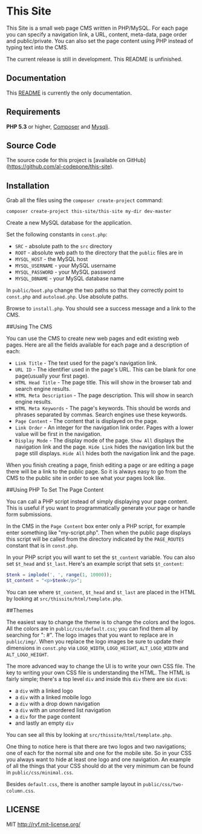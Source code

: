 # This Site

This Site is a small web page CMS written in PHP/MySQL.
For each page you can specify a navigation link, a URL,
content, meta-data, page order and public/private. You
can also set the page content using PHP instead of typing
text into the CMS.

The current release is still in development.
This README is unfinished.

## Documentation

This [README](https://github.com/al-codepone/this-site/blob/master/README.md)
is currently the only documentation.

## Requirements

**PHP 5.3** or higher, [Composer](https://getcomposer.org/)
and [Mysqli](http://www.php.net/manual/en/book.mysqli.php).

## Source Code

The source code for this project is [available on GitHub]
(https://github.com/al-codepone/this-site).

## Installation

Grab all the files using the `composer create-project` command:

    composer create-project this-site/this-site my-dir dev-master

Create a new MySQL database for the application.

Set the following constants in `const.php`:

- `SRC` - absolute path to the `src` directory
- `ROOT` - absolute web path to the directory that the `public` files are in
- `MYSQL_HOST` - the MySQL host
- `MYSQL_USERNAME` - your MySQL username
- `MYSQL_PASSWORD` - your MySQL password
- `MYSQL_DBNAME` - your MySQL database name

In `public/boot.php` change the two paths so that they correctly point to `const.php` and `autoload.php`. Use absolute paths.

Browse to `install.php`. You should see a success message and a link to the CMS.

##Using The CMS

You can use the CMS to create new web pages and edit existing
web pages. Here are all the fields available for each page and
a description of each:

- `Link Title` - The text used for the page's navigation link.
- `URL ID` - The identifier used in the page's URL. This can be blank for one page(usually your first page).
- `HTML Head Title` - The page title. This will show in the browser tab and search engine results.
- `HTML Meta Description` - The page description. This will show in search engine results.
- `HTML Meta Keywords` - The page's keywords. This should be words and phrases separated by commas. Search engines use these keywords.
- `Page Content` - The content that is displayed on the page.
- `Link Order` - An integer for the navigation link order. Pages with a lower value will be first in the navigation.
- `Display Mode` - The display mode of the page. `Show All` displays the navigation link and the page. `Hide Link` hides the navigation link but the page still displays. `Hide All` hides both the navigation link and the page.

When you finish creating a page, finish editing a page or are
editing a page there will be a link to the public page. So it
is always easy to go from the CMS to the public site in order
to see what your pages look like.

##Using PHP To Set The Page Content

You can call a PHP script instead of simply displaying your page content.
This is useful if you want to programmatically generate your page or handle
form submissions.

In the CMS in the `Page Content` box enter only a PHP script, for example
enter something like "my-script.php". Then when the public page displays
this script will be called from the directory indicated by the `PAGE_ROUTES`
constant that is in `const.php`.

In your PHP script you will want to set the `$t_content` variable. You can also
set `$t_head` and `$t_last`. Here's an example script that sets `$t_content`:

```php
$tenk = implode(', ', range(1, 10000));
$t_content = "<p>$tenk</p>";
```

You can see where `$t_content`, `$t_head` and `$t_last` are placed in the HTML
by looking at `src/thissite/html/template.php`.

##Themes

The easiest way to change the theme is to change the colors and the logos. All
the colors are in `public/css/default.css`; you can find them all by searching
for ": #". The logo images that you want to replace are in `public/img/`. When
you replace the logo images be sure to update their dimensions in
`const.php` via `LOGO_WIDTH`, `LOGO_HEIGHT`, `ALT_LOGO_WIDTH` and
`ALT_LOGO_HEIGHT`.

The more advanced way to change the UI is to write your own CSS file. The key
to writing your own CSS file is understanding the HTML. The HTML is fairly
simple; there's a top level `div` and inside this `div` there are six `div`s:

- a `div` with a linked logo
- a `div` with a linked mobile logo
- a `div` with a drop down navigation
- a `div` with an unordered list navigation
- a `div` for the page content
- and lastly an empty `div`

You can see all this by looking at `src/thissite/html/template.php`.

One thing to notice here is that there are two logos and two navigations; one
of each for the normal site and one for the mobile site. So in your CSS you
always want to hide at least one logo and one navigation. An example of all
the things that your CSS should do at the very minimum can be found in `public/css/minimal.css`.

Besides `default.css`, there is another sample layout in
`public/css/two-column.css`.

## LICENSE

MIT <http://ryf.mit-license.org/>
